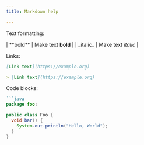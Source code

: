 ```yaml
---
title: Markdown help

---
```

Text formatting:

| \*\*bold\*\* | Make text **bold** |
| \_italic\_ | Make text _italic_ |

Links:

```markdown
[Link text](https://example.org)

> [Link text](https://example.org)
```

Code blocks:

```markdown
```java
package foo;

public class Foo {
  void bar() {
    System.out.println("Hello, World");
  }
}
```  